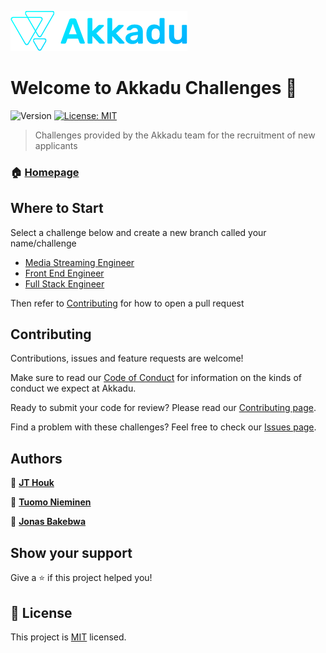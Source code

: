 ![Akkadu Logo](assets/akkadu-logo.png)

# Welcome to Akkadu Challenges 👋

![Version](https://img.shields.io/badge/version-0.1.0-blue.svg?cacheSeconds=2592000)
[![License: MIT](https://img.shields.io/badge/License-MIT-yellow.svg)](https://github.com/Akkadu/Akkadu_Challenges/blob/release/alpha/LICENSE)

> Challenges provided by the Akkadu team for the recruitment of new applicants

### 🏠 [Homepage](homepage)

## Where to Start

Select a challenge below and create a new branch called your name/challenge

- [Media Streaming Engineer][media-streaming-engineer]
- [Front End Engineer][front-end-engineer]
- [Full Stack Engineer][full-stack-engineer]

Then refer to [Contributing](#contributing) for how to open a pull request

## Contributing

Contributions, issues and feature requests are welcome!

Make sure to read our [Code of Conduct][code-of-conduct] for information on the kinds of conduct we expect at Akkadu.

Ready to submit your code for review? Please read our [Contributing page][contributing].

Find a problem with these challenges? Feel free to check our [Issues page][issues].

## Authors

👤 [**JT Houk**][jt]

👤 [**Tuomo Nieminen**][tuomo]

👤 [**Jonas Bakebwa**][jonas]

## Show your support

Give a ⭐️ if this project helped you!

## 📝 License

This project is [MIT][mit] licensed.

[homepage]: https://akkadu.github.io/Akkadu_Challenges

[media-streaming-engineer]: https://akkadu.github.io/Akkadu_Challenges/media-streaming-engineer
[front-end-engineer]: https://akkadu.github.io/Akkadu_Challenges/front-end-engineer
[full-stack-engineer]: https://akkadu.github.io/Akkadu_Challenges/full-stack-engineer

[code-of-conduct]: https://github.com/Akkadu/Akkadu_Challenges/blob/master/CODE_OF_CONDUCT.md
[contributing]: https://github.com/Akkadu/Akkadu_Challenges/blob/master/.github/contributing.md
[issues]: https://github.com/Akkadu/Akkadu_Challenges/issues
[mit]: https://github.com/Akkadu/Akkadu_Challenges/blob/release/alpha/LICENSE

[jt]: https://github.com/Pterobyte
[tuomo]: https://github.com/TNieminen
[jonas]: https://github.com/codebender828
